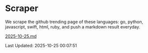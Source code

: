 # Scraper

We scrape the github trending page of these languages: go, python, javascript, swift, html, ruby, and push a markdown result everyday.

[2025-10-25.md](https://github.com/henson/Scraper/blob/master/2025-10-25.md)

Last Updated: 2025-10-25 00:07:51
